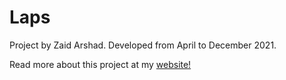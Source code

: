 # Laps 
Project by Zaid Arshad. Developed from April to December 2021.

Read more about this project at my 
<a href="https://zaidarshad.github.io/laps">website!</a>

